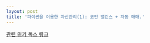 ```yaml
---
layout: post
title: '파이썬을 이용한 자산관리(1): 코인 밸런스 + 자동 매매.'
---
```


[관련 위키 독스 링크](https://wikidocs.net/31064)
